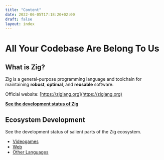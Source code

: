 ```yaml
---
title: "Content"
date: 2022-06-05T17:18:20+02:00
draft: false
layout: index
---
```


# All Your Codebase Are Belong To Us

## What is Zig?
Zig is a general-purpose programming language and toolchain
for maintaining **robust**, **optimal**, and **reusable** software.

Official website:
[https://ziglang.org](https://ziglang.org)

**[See the development status of Zig](/zig/)**

## Ecosystem Development
See the development status of salient parts of the Zig ecosystem.

- [Videogames](/gamedev/)
- [Web](/webdev/)
- [Other Languages](/langs/)
